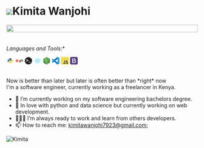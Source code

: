 <h1><img src="https://emojis.slackmojis.com/emojis/images/1531849430/4246/blob-sunglasses.gif?1531849430" width="30"/>Kimita Wanjohi</h1>
<img src="https://media.giphy.com/media/26tn33aiTi1jkl6H6/giphy.gif" width="100%" height="60%" />
<br />
<br />
                                                                     

*Languages and Tools:**
 
<code><img height="20" src="https://raw.githubusercontent.com/github/explore/80688e429a7d4ef2fca1e82350fe8e3517d3494d/topics/python/python.png"></code>
<code><img height="20" src="https://raw.githubusercontent.com/github/explore/80688e429a7d4ef2fca1e82350fe8e3517d3494d/topics/git/git.png"></code>
<code><img height="20" src="https://raw.githubusercontent.com/github/explore/80688e429a7d4ef2fca1e82350fe8e3517d3494d/topics/terminal/terminal.png"></code>
<code><img height="20" src="https://raw.githubusercontent.com/github/explore/80688e429a7d4ef2fca1e82350fe8e3517d3494d/topics/react/react.png"></code>
<code><img height="20" src="https://raw.githubusercontent.com/github/explore/80688e429a7d4ef2fca1e82350fe8e3517d3494d/topics/nodejs/nodejs.png"></code>
<code><img height="20" src="https://raw.githubusercontent.com/github/explore/80688e429a7d4ef2fca1e82350fe8e3517d3494d/topics/visual-studio-code/visual-studio-code.png"></code>
<code><img height="20" src="https://raw.githubusercontent.com/github/explore/80688e429a7d4ef2fca1e82350fe8e3517d3494d/topics/javascript/javascript.png"></code>
<code><img height="20" src="https://raw.githubusercontent.com/github/explore/80688e429a7d4ef2fca1e82350fe8e3517d3494d/topics/bootstrap/bootstrap.png"></code>

<br />
  Now is better than later but later is often better than *right* now <br>I'm a software engineer, currently working as a freelancer in Kenya.
<br /> 


- 🔭 I’m currently working on my software engineering bachelors degree.
- 🌱 In love with python and data science but currently working on web development.
- 👨🏻‍💻 I’m always ready to work and learn from others developers.
- 📫 How to reach me: [kimitawanjohi7923@gmail.com](mailto:kimitawanjohi7923@gmail.com);
                                                                                                                                                     
<p align="left"> <img src="https://github-readme-stats.vercel.app/api?username=kimitawanjohi&show_icons=true&theme=tokyonight&count_private=true&show_icons=true&hide_title=true&include_all_commits=true" alt="Kimita" /> </p>
